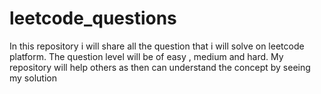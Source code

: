 # leetcode_questions
In this repository i will share all the question that i will solve on leetcode platform. The question level will be of easy , medium and hard. My repository will help others as then can understand the concept by seeing my solution 
